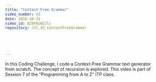 ```yaml
---
title: "Context-Free Grammar"
video_number: 43
date: 2016-10-31
video_id: 8Z9FRiW2Jlc
repository: /CC_43_ContextFreeGrammar

  


  
---
```


In this Coding Challenge, I code a Context-Free Grammar text generator from scratch.  The concept of recursion is explored.  This video is part of Session 7 of the "Programming from A to Z" ITP class.

